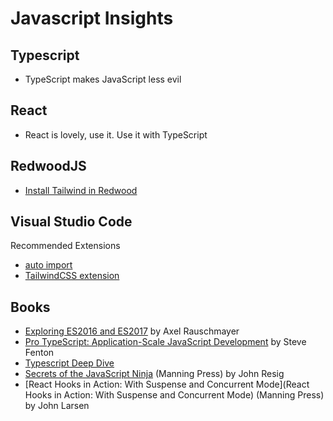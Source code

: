 Javascript Insights
===================

Typescript
----------

* TypeScript makes JavaScript less evil

React
-----

* React is lovely, use it. Use it with TypeScript


RedwoodJS
----------

* [Install Tailwind in Redwood](https://mdv.io/tailwindcss-in-redwoodjs)

Visual Studio Code
------------------

Recommended Extensions
* [auto import](https://marketplace.visualstudio.com/items?itemName=NuclleaR.vscode-extension-auto-import)
* [TailwindCSS extension](https://marketplace.visualstudio.com/items?itemName=bradlc.vscode-tailwindcss)

Books
------

* [Exploring ES2016 and ES2017](https://www.goodreads.com/book/show/32727150-exploring-es2016-and-es2017) by Axel Rauschmayer
* [Pro TypeScript: Application-Scale JavaScript Development](https://www.goodreads.com/book/show/36808711-pro-typescript) by Steve Fenton
* [Typescript Deep Dive](https://basarat.gitbooks.io/typescript/)
* [Secrets of the JavaScript Ninja](https://www.goodreads.com/book/show/4373732-secrets-of-the-javascript-ninja) (Manning Press) by John Resig
* [React Hooks in Action: With Suspense and Concurrent Mode](React Hooks in Action: With Suspense and Concurrent Mode) (Manning Press) by John Larsen
